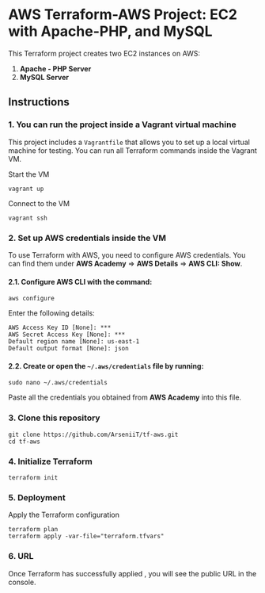 # AWS Terraform-AWS Project: EC2 with Apache-PHP, and MySQL

This Terraform project creates two EC2 instances on AWS:
1. **Apache - PHP Server**
2. **MySQL Server**




## Instructions

### 1. You can run the project inside a Vagrant virtual machine
This project includes a `Vagrantfile` that allows you to set up a local virtual machine for testing.
You can run all Terraform commands inside the Vagrant VM.

Start the VM
```
vagrant up
```
Connect to the VM
```
vagrant ssh
```


### 2. Set up AWS credentials inside the VM
To use Terraform with AWS, you need to configure AWS credentials.
You can find them under **AWS Academy** => **AWS Details** => **AWS CLI: Show**.

 #### 2.1. Configure AWS CLI with the command:

```
aws configure
```

Enter the following details:
```
AWS Access Key ID [None]: ***
AWS Secret Access Key [None]: ***
Default region name [None]: us-east-1
Default output format [None]: json
```
#### 2.2. Create or open the `~/.aws/credentials` file by running:
```
sudo nano ~/.aws/credentials
```
Paste all the credentials you obtained from **AWS Academy** into this file.



### 3. Clone this repository
```
git clone https://github.com/ArseniiT/tf-aws.git
cd tf-aws
```


### 4. Initialize Terraform
```
terraform init
```

### 5.  Deployment
Apply the Terraform configuration
```
terraform plan
terraform apply -var-file="terraform.tfvars"
```

### 6.  URL

Once Terraform has successfully applied , you will see the public URL in the console.

